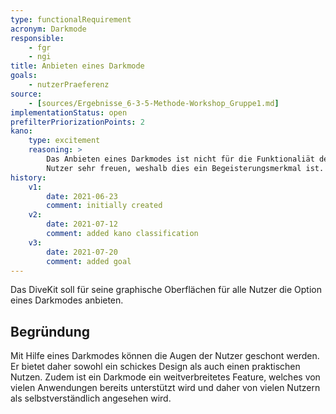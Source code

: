 ```yaml
---
type: functionalRequirement
acronym: Darkmode
responsible: 
    - fgr
    - ngi
title: Anbieten eines Darkmode 
goals: 
    - nutzerPraeferenz  
source:
    - [sources/Ergebnisse_6-3-5-Methode-Workshop_Gruppe1.md]
implementationStatus: open
prefilterPriorizationPoints: 2
kano:
    type: excitement
    reasoning: >
        Das Anbieten eines Darkmodes ist nicht für die Funktionaliät des DiveKits relevant. Allerdings würde ein Vorhandensein viele 
        Nutzer sehr freuen, weshalb dies ein Begeisterungsmerkmal ist.
history:
    v1:
        date: 2021-06-23
        comment: initially created
    v2:
        date: 2021-07-12
        comment: added kano classification
    v3: 
        date: 2021-07-20
        comment: added goal
---
```


Das DiveKit soll für seine graphische Oberflächen für alle Nutzer die Option eines Darkmodes anbieten.

## Begründung

Mit Hilfe eines Darkmodes können die Augen der Nutzer geschont werden. Er bietet daher sowohl ein schickes Design als auch einen praktischen Nutzen. Zudem ist ein Darkmode ein weitverbreitetes Feature, welches von vielen Anwendungen bereits unterstützt wird und daher von vielen Nutzern als selbstverständlich angesehen wird.
